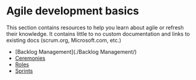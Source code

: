# Agile development basics

This section contains resources to help you learn about agile or refresh their knowledge. It contains little to no custom documentation and links to existing docs (scrum.org, Microsoft.com, etc.)

- [Backlog Management](./Backlog Management/)
- [Ceremonies](./Ceremonies/)
- [Roles](./Roles/)
- [Sprints](./Sprints/)
